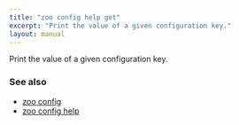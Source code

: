 ```yaml
---
title: "zoo config help get"
excerpt: "Print the value of a given configuration key."
layout: manual
---
```


Print the value of a given configuration key.

### See also

* [zoo config](./zoo_config)
* [zoo config help](./zoo_config_help)